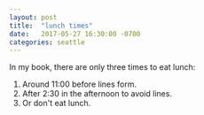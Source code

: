 ```yaml
---
layout: post
title:  "lunch times"
date:   2017-05-27 16:30:00 -0700
categories: seattle
---
```


In my book, there are only three times to eat lunch: 
1. Around 11:00 before lines form. 
2. After 2:30 in the afternoon to avoid lines. 
3. Or don't eat lunch.
